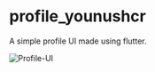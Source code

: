 # profile_younushcr

A simple profile UI made using flutter.

<img src="https://i.ibb.co/gR1ysbV/Profile-UI.png" alt="Profile-UI">
